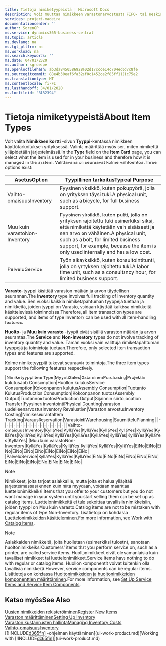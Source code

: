 ```yaml
---
title: Tietoja nimiketyypeistä | Microsoft Docs
description: Voit muuttaa nimikkeen varastonarvostusta FIFO- tai Keskiarvo-arvostusmenetelmällä, esimerkiksi silloin, kun nimikkeen kustannusten muutoksen syynä on jokin muu kuin tapahtuma.
services: project-madeira
documentationcenter: ''
author: SorenGP
ms.service: dynamics365-business-central
ms.topic: article
ms.devlang: na
ms.tgt_pltfrm: na
ms.workload: na
ms.search.keywords: ''
ms.date: 04/01/2020
ms.author: sgroespe
ms.openlocfilehash: ab3da8450586928a02d17ccce14c704ed6d7c8fe
ms.sourcegitcommit: 88e4b30eaf6fa32af0c1452ce2f85ff1111c75e2
ms.translationtype: HT
ms.contentlocale: fi-FI
ms.lasthandoff: 04/01/2020
ms.locfileid: "3182394"
---
```

# <a name="about-item-types"></a><span data-ttu-id="bd7b1-103">Tietoja nimiketyypeistä</span><span class="sxs-lookup"><span data-stu-id="bd7b1-103">About Item Types</span></span>
<span data-ttu-id="bd7b1-104">Voit valita **Nimikkeen kortti** -sivun **Tyyppi**-kentässä nimikkeen käyttötarkoituksen yrityksessä. Valinta määrittää myös sen, miten nimikettä ylläpidetään järjestelmässä.</span><span class="sxs-lookup"><span data-stu-id="bd7b1-104">In the **Type** field on the **Item Card** page, you can select what the item is used for in your business and therefore how it is managed in the system.</span></span> <span data-ttu-id="bd7b1-105">Valittavana on seuraavat kolme vaihtoehtoa:</span><span class="sxs-lookup"><span data-stu-id="bd7b1-105">Three options exist:</span></span>

|<span data-ttu-id="bd7b1-106">Asetus</span><span class="sxs-lookup"><span data-stu-id="bd7b1-106">Option</span></span>|<span data-ttu-id="bd7b1-107">Tyypillinen tarkoitus</span><span class="sxs-lookup"><span data-stu-id="bd7b1-107">Typical Purpose</span></span>|
|------|-----------|
|<span data-ttu-id="bd7b1-108">Vaihto-omaisuus</span><span class="sxs-lookup"><span data-stu-id="bd7b1-108">Inventory</span></span>|<span data-ttu-id="bd7b1-109">Fyysinen yksikkö, kuten polkupyörä, jolla on yrityksen täysi tuki.</span><span class="sxs-lookup"><span data-stu-id="bd7b1-109">A physical unit, such as a bicycle, for full business support.</span></span>|
|<span data-ttu-id="bd7b1-110">Muu kuin varasto</span><span class="sxs-lookup"><span data-stu-id="bd7b1-110">Non-Inventory</span></span>|<span data-ttu-id="bd7b1-111">Fyysinen yksikkö, kuten pultti, jolla on yrityksen rajoitettu tuki esimerkiksi siksi, että nimikettä käytetään vain sisäisesti ja sen arvo on vähäinen.</span><span class="sxs-lookup"><span data-stu-id="bd7b1-111">A physical unit, such as a bolt, for limited business support, for example, because the item is only used internally and has a low cost.</span></span>|
|<span data-ttu-id="bd7b1-112">Palvelu</span><span class="sxs-lookup"><span data-stu-id="bd7b1-112">Service</span></span>|<span data-ttu-id="bd7b1-113">Työn aikayksikkö, kuten konsultointitunti, jolla on yrityksen rajoitettu tuki.</span><span class="sxs-lookup"><span data-stu-id="bd7b1-113">A labor time unit, such as a consultancy hour, for limited business support.</span></span>|

<span data-ttu-id="bd7b1-114">**Varasto**-tyyppi käsittää varaston määrän ja arvon täydellisen seurannan.</span><span class="sxs-lookup"><span data-stu-id="bd7b1-114">The **Inventory** type involves full tracking of inventory quantity and value.</span></span> <span data-ttu-id="bd7b1-115">Sen vuoksi kaikkia nimiketapahtuman tyyppejä tuetaan ja nimikkeitä, joiden tyyppi on Varasto, voidaan käyttää kaikissa nimikkeitä käsittelevissä toiminnoissa.</span><span class="sxs-lookup"><span data-stu-id="bd7b1-115">Therefore, all item transaction types are supported, and items of type Inventory can be used with all item-handling features.</span></span>

<span data-ttu-id="bd7b1-116">**Huolto**- ja **Muu kuin varasto** -tyypit eivät sisällä varaston määrän ja arvon seurantaa.</span><span class="sxs-lookup"><span data-stu-id="bd7b1-116">The **Service** and **Non-Inventory** types do not involve tracking of inventory quantity and value.</span></span> <span data-ttu-id="bd7b1-117">Tämän vuoksi vain valittuja nimiketapahtuman tyyppejä ja toimintoja tuetaan.</span><span class="sxs-lookup"><span data-stu-id="bd7b1-117">Therefore, only selected item transaction types and features are supported.</span></span>

<span data-ttu-id="bd7b1-118">Kolme nimiketyyppiä tukevat seuraavia toimintoja.</span><span class="sxs-lookup"><span data-stu-id="bd7b1-118">The three item types support the following features respectively.</span></span>

|<span data-ttu-id="bd7b1-119">Nimiketyyppi</span><span class="sxs-lookup"><span data-stu-id="bd7b1-119">Item Type</span></span>|<span data-ttu-id="bd7b1-120">Myynti</span><span class="sxs-lookup"><span data-stu-id="bd7b1-120">Sales</span></span>|<span data-ttu-id="bd7b1-121">Ostaminen</span><span class="sxs-lookup"><span data-stu-id="bd7b1-121">Purchasing</span></span>|<span data-ttu-id="bd7b1-122">Projektin kulutus</span><span class="sxs-lookup"><span data-stu-id="bd7b1-122">Job Consumption</span></span>|<span data-ttu-id="bd7b1-123">Huollon kulutus</span><span class="sxs-lookup"><span data-stu-id="bd7b1-123">Service Consumption</span></span>|<span data-ttu-id="bd7b1-124">Kokoonpanon kulutus</span><span class="sxs-lookup"><span data-stu-id="bd7b1-124">Assembly Consumption</span></span>|<span data-ttu-id="bd7b1-125">Tuotanto Kulutus</span><span class="sxs-lookup"><span data-stu-id="bd7b1-125">Production Consumption</span></span>|<span data-ttu-id="bd7b1-126">Kokoonpanon tuotos</span><span class="sxs-lookup"><span data-stu-id="bd7b1-126">Assembly Output</span></span>|<span data-ttu-id="bd7b1-127">Tuotannon tuotos</span><span class="sxs-lookup"><span data-stu-id="bd7b1-127">Production Output</span></span>|<span data-ttu-id="bd7b1-128">Sijainnin siirto</span><span class="sxs-lookup"><span data-stu-id="bd7b1-128">Location Transfer</span></span>|<span data-ttu-id="bd7b1-129">Fyysinen inventointi</span><span class="sxs-lookup"><span data-stu-id="bd7b1-129">Physical Counting</span></span>|<span data-ttu-id="bd7b1-130">varaston uudelleenarvostus</span><span class="sxs-lookup"><span data-stu-id="bd7b1-130">Inventory Revaluation</span></span>|<span data-ttu-id="bd7b1-131">Varaston arvostus</span><span class="sxs-lookup"><span data-stu-id="bd7b1-131">Inventory Costing</span></span>|<span data-ttu-id="bd7b1-132">Nimikeseuranta</span><span class="sxs-lookup"><span data-stu-id="bd7b1-132">Item Tracking</span></span>|<span data-ttu-id="bd7b1-133">Varaus</span><span class="sxs-lookup"><span data-stu-id="bd7b1-133">Reservation</span></span>|<span data-ttu-id="bd7b1-134">Varastointi</span><span class="sxs-lookup"><span data-stu-id="bd7b1-134">Warehousing</span></span>|<span data-ttu-id="bd7b1-135">Suunnittelu</span><span class="sxs-lookup"><span data-stu-id="bd7b1-135">Planning</span></span>|
|-|-|-|-|-|-|-|-|-|-|-|-|-|-|-|-|-|-|
|<span data-ttu-id="bd7b1-136">Vaihto-omaisuus</span><span class="sxs-lookup"><span data-stu-id="bd7b1-136">Inventory</span></span>|<span data-ttu-id="bd7b1-137">Kyllä</span><span class="sxs-lookup"><span data-stu-id="bd7b1-137">Yes</span></span>|<span data-ttu-id="bd7b1-138">Kyllä</span><span class="sxs-lookup"><span data-stu-id="bd7b1-138">Yes</span></span>|<span data-ttu-id="bd7b1-139">Kyllä</span><span class="sxs-lookup"><span data-stu-id="bd7b1-139">Yes</span></span>|<span data-ttu-id="bd7b1-140">Kyllä</span><span class="sxs-lookup"><span data-stu-id="bd7b1-140">Yes</span></span>|<span data-ttu-id="bd7b1-141">Kyllä</span><span class="sxs-lookup"><span data-stu-id="bd7b1-141">Yes</span></span>|<span data-ttu-id="bd7b1-142">Kyllä</span><span class="sxs-lookup"><span data-stu-id="bd7b1-142">Yes</span></span>|<span data-ttu-id="bd7b1-143">Kyllä</span><span class="sxs-lookup"><span data-stu-id="bd7b1-143">Yes</span></span>|<span data-ttu-id="bd7b1-144">Kyllä</span><span class="sxs-lookup"><span data-stu-id="bd7b1-144">Yes</span></span>|<span data-ttu-id="bd7b1-145">Kyllä</span><span class="sxs-lookup"><span data-stu-id="bd7b1-145">Yes</span></span>|<span data-ttu-id="bd7b1-146">Kyllä</span><span class="sxs-lookup"><span data-stu-id="bd7b1-146">Yes</span></span>|<span data-ttu-id="bd7b1-147">Kyllä</span><span class="sxs-lookup"><span data-stu-id="bd7b1-147">Yes</span></span>|<span data-ttu-id="bd7b1-148">Kyllä</span><span class="sxs-lookup"><span data-stu-id="bd7b1-148">Yes</span></span>|<span data-ttu-id="bd7b1-149">Kyllä</span><span class="sxs-lookup"><span data-stu-id="bd7b1-149">Yes</span></span>|<span data-ttu-id="bd7b1-150">Kyllä</span><span class="sxs-lookup"><span data-stu-id="bd7b1-150">Yes</span></span>|<span data-ttu-id="bd7b1-151">Kyllä</span><span class="sxs-lookup"><span data-stu-id="bd7b1-151">Yes</span></span>|<span data-ttu-id="bd7b1-152">Kyllä</span><span class="sxs-lookup"><span data-stu-id="bd7b1-152">Yes</span></span>|
|<span data-ttu-id="bd7b1-153">Muu kuin varasto</span><span class="sxs-lookup"><span data-stu-id="bd7b1-153">Non-Inventory</span></span>|<span data-ttu-id="bd7b1-154">Kyllä</span><span class="sxs-lookup"><span data-stu-id="bd7b1-154">Yes</span></span>|<span data-ttu-id="bd7b1-155">Kyllä</span><span class="sxs-lookup"><span data-stu-id="bd7b1-155">Yes</span></span>|<span data-ttu-id="bd7b1-156">Kyllä</span><span class="sxs-lookup"><span data-stu-id="bd7b1-156">Yes</span></span>|<span data-ttu-id="bd7b1-157">Kyllä</span><span class="sxs-lookup"><span data-stu-id="bd7b1-157">Yes</span></span>|<span data-ttu-id="bd7b1-158">Kyllä</span><span class="sxs-lookup"><span data-stu-id="bd7b1-158">Yes</span></span>|<span data-ttu-id="bd7b1-159">Kyllä</span><span class="sxs-lookup"><span data-stu-id="bd7b1-159">Yes</span></span>|<span data-ttu-id="bd7b1-160">Ei</span><span class="sxs-lookup"><span data-stu-id="bd7b1-160">No</span></span>|<span data-ttu-id="bd7b1-161">Ei</span><span class="sxs-lookup"><span data-stu-id="bd7b1-161">No</span></span>|<span data-ttu-id="bd7b1-162">Ei</span><span class="sxs-lookup"><span data-stu-id="bd7b1-162">No</span></span>|<span data-ttu-id="bd7b1-163">Ei</span><span class="sxs-lookup"><span data-stu-id="bd7b1-163">No</span></span>|<span data-ttu-id="bd7b1-164">Ei</span><span class="sxs-lookup"><span data-stu-id="bd7b1-164">No</span></span>|<span data-ttu-id="bd7b1-165">Ei</span><span class="sxs-lookup"><span data-stu-id="bd7b1-165">No</span></span>|<span data-ttu-id="bd7b1-166">Ei</span><span class="sxs-lookup"><span data-stu-id="bd7b1-166">No</span></span>|<span data-ttu-id="bd7b1-167">Ei</span><span class="sxs-lookup"><span data-stu-id="bd7b1-167">No</span></span>|<span data-ttu-id="bd7b1-168">Ei</span><span class="sxs-lookup"><span data-stu-id="bd7b1-168">No</span></span>|<span data-ttu-id="bd7b1-169">Ei</span><span class="sxs-lookup"><span data-stu-id="bd7b1-169">No</span></span>|
|<span data-ttu-id="bd7b1-170">Palvelu</span><span class="sxs-lookup"><span data-stu-id="bd7b1-170">Service</span></span>|<span data-ttu-id="bd7b1-171">Kyllä</span><span class="sxs-lookup"><span data-stu-id="bd7b1-171">Yes</span></span>|<span data-ttu-id="bd7b1-172">Kyllä</span><span class="sxs-lookup"><span data-stu-id="bd7b1-172">Yes</span></span>|<span data-ttu-id="bd7b1-173">Kyllä</span><span class="sxs-lookup"><span data-stu-id="bd7b1-173">Yes</span></span>|<span data-ttu-id="bd7b1-174">Ei</span><span class="sxs-lookup"><span data-stu-id="bd7b1-174">No</span></span>|<span data-ttu-id="bd7b1-175">Ei</span><span class="sxs-lookup"><span data-stu-id="bd7b1-175">No</span></span>|<span data-ttu-id="bd7b1-176">Ei</span><span class="sxs-lookup"><span data-stu-id="bd7b1-176">No</span></span>|<span data-ttu-id="bd7b1-177">Ei</span><span class="sxs-lookup"><span data-stu-id="bd7b1-177">No</span></span>|<span data-ttu-id="bd7b1-178">Ei</span><span class="sxs-lookup"><span data-stu-id="bd7b1-178">No</span></span>|<span data-ttu-id="bd7b1-179">Ei</span><span class="sxs-lookup"><span data-stu-id="bd7b1-179">No</span></span>|<span data-ttu-id="bd7b1-180">Ei</span><span class="sxs-lookup"><span data-stu-id="bd7b1-180">No</span></span>|<span data-ttu-id="bd7b1-181">Ei</span><span class="sxs-lookup"><span data-stu-id="bd7b1-181">No</span></span>|<span data-ttu-id="bd7b1-182">Ei</span><span class="sxs-lookup"><span data-stu-id="bd7b1-182">No</span></span>|<span data-ttu-id="bd7b1-183">Ei</span><span class="sxs-lookup"><span data-stu-id="bd7b1-183">No</span></span>|<span data-ttu-id="bd7b1-184">Ei</span><span class="sxs-lookup"><span data-stu-id="bd7b1-184">No</span></span>|<span data-ttu-id="bd7b1-185">Ei</span><span class="sxs-lookup"><span data-stu-id="bd7b1-185">No</span></span>|<span data-ttu-id="bd7b1-186">Ei</span><span class="sxs-lookup"><span data-stu-id="bd7b1-186">No</span></span>|

> [!NOTE]
> <span data-ttu-id="bd7b1-187">Nimikkeet, joita tarjoat asiakkaille, mutta joita et halua ylläpitää järjestelmässäsi ennen kuin niitä myydään, voidaan määrittää luettelonimikkeiksi.</span><span class="sxs-lookup"><span data-stu-id="bd7b1-187">Items that you offer to your customers but you do not want manage in your system until you start selling them can be set up as catalog items.</span></span> <span data-ttu-id="bd7b1-188">Luettelonimikkeitä ei tule sekoittaa tavallisiin nimikkeisiin, joiden tyyppi on Muu kuin varasto.</span><span class="sxs-lookup"><span data-stu-id="bd7b1-188">Catalog items are not to be mistaken with regular items of type Non-Inventory.</span></span> <span data-ttu-id="bd7b1-189">Lisätietoja on kohdassa [Luettelonimikkeiden käsitteleminen](inventory-how-work-nonstock-items.md).</span><span class="sxs-lookup"><span data-stu-id="bd7b1-189">For more information, see [Work with Catalog Items](inventory-how-work-nonstock-items.md).</span></span>

> [!NOTE]
> <span data-ttu-id="bd7b1-190">Asiakkaiden nimikkeitä, joita huolletaan (esimerkiksi tulostin), sanotaan huoltonimikkeiksi.</span><span class="sxs-lookup"><span data-stu-id="bd7b1-190">Customers' items that you perform service on, such as a printer, are called service items.</span></span> <span data-ttu-id="bd7b1-191">Huoltonimikkeet eivät ole samanlaisia kuin tavalliset nimikkeet tai luettelonimikkeet.</span><span class="sxs-lookup"><span data-stu-id="bd7b1-191">Service items have nothing to do with regular or catalog items.</span></span> <span data-ttu-id="bd7b1-192">Huollon komponentit voivat kuitenkin olla tavallisia nimikkeitä.</span><span class="sxs-lookup"><span data-stu-id="bd7b1-192">However, service components can be regular items.</span></span> <span data-ttu-id="bd7b1-193">Lisätietoja on kohdassa [Huoltonimikkeiden ja huoltonimikkeiden komponenttien määrittäminen](service-how-setup-service-items.md).</span><span class="sxs-lookup"><span data-stu-id="bd7b1-193">For more information, see [Set Up Service Items and Service Item Components](service-how-setup-service-items.md).</span></span>

## <a name="see-also"></a><span data-ttu-id="bd7b1-194">Katso myös</span><span class="sxs-lookup"><span data-stu-id="bd7b1-194">See Also</span></span>
[<span data-ttu-id="bd7b1-195">Uusien nimikkeiden rekisteröiminen</span><span class="sxs-lookup"><span data-stu-id="bd7b1-195">Register New Items</span></span>](inventory-how-register-new-items.md)  
[<span data-ttu-id="bd7b1-196">Varaston määrittäminen</span><span class="sxs-lookup"><span data-stu-id="bd7b1-196">Setting Up Inventory</span></span>](inventory-setup-inventory.md)  
[<span data-ttu-id="bd7b1-197">Varaston kustannusten hallinta</span><span class="sxs-lookup"><span data-stu-id="bd7b1-197">Managing Inventory Costs</span></span>](finance-manage-inventory-costs.md)  
[<span data-ttu-id="bd7b1-198">Vaihto-omaisuus</span><span class="sxs-lookup"><span data-stu-id="bd7b1-198">Inventory</span></span>](inventory-manage-inventory.md)  
<span data-ttu-id="bd7b1-199">[[!INCLUDE[d365fin](includes/d365fin_md.md)] -ohjelman käyttäminen](ui-work-product.md)</span><span class="sxs-lookup"><span data-stu-id="bd7b1-199">[Working with [!INCLUDE[d365fin](includes/d365fin_md.md)]](ui-work-product.md)</span></span>
